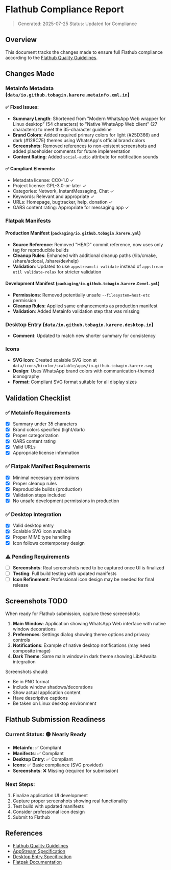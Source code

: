 # Flathub Compliance Report

> Generated: 2025-07-25
> Status: Updated for Compliance

## Overview

This document tracks the changes made to ensure full Flathub compliance according to the [Flathub Quality Guidelines](https://docs.flathub.org/docs/for-app-authors/metainfo-guidelines/quality-guidelines).

## Changes Made

### Metainfo Metadata (`data/io.github.tobagin.karere.metainfo.xml.in`)

#### ✅ Fixed Issues:
- **Summary Length**: Shortened from "Modern WhatsApp Web wrapper for Linux desktop" (54 characters) to "Native WhatsApp Web client" (27 characters) to meet the 35-character guideline
- **Brand Colors**: Added required primary colors for light (#25D366) and dark (#128C7E) themes using WhatsApp's official brand colors
- **Screenshots**: Removed references to non-existent screenshots and added placeholder comments for future implementation
- **Content Rating**: Added `social-audio` attribute for notification sounds

#### ✅ Compliant Elements:
- Metadata license: CC0-1.0 ✓
- Project license: GPL-3.0-or-later ✓  
- Categories: Network, InstantMessaging, Chat ✓
- Keywords: Relevant and appropriate ✓
- URLs: Homepage, bugtracker, help, donation ✓
- OARS content rating: Appropriate for messaging app ✓

### Flatpak Manifests

#### Production Manifest (`packaging/io.github.tobagin.karere.yml`)
- **Source Reference**: Removed "HEAD" commit reference, now uses only tag for reproducible builds
- **Cleanup Rules**: Enhanced with additional cleanup paths (/lib/cmake, /share/aclocal, /share/devhelp)
- **Validation**: Updated to use `appstreamcli validate` instead of `appstream-util validate-relax` for stricter validation

#### Development Manifest (`packaging/io.github.tobagin.karere.Devel.yml`)
- **Permissions**: Removed potentially unsafe `--filesystem=host-etc` permission
- **Cleanup Rules**: Applied same enhancements as production manifest
- **Validation**: Added Metainfo validation step that was missing

### Desktop Entry (`data/io.github.tobagin.karere.desktop.in`)
- **Comment**: Updated to match new shorter summary for consistency

### Icons
- **SVG Icon**: Created scalable SVG icon at `data/icons/hicolor/scalable/apps/io.github.tobagin.karere.svg`
- **Design**: Uses WhatsApp brand colors with communication-themed iconography
- **Format**: Compliant SVG format suitable for all display sizes

## Validation Checklist

### ✅ Metainfo Requirements
- [x] Summary under 35 characters
- [x] Brand colors specified (light/dark)
- [x] Proper categorization
- [x] OARS content rating
- [x] Valid URLs
- [x] Appropriate license information

### ✅ Flatpak Manifest Requirements  
- [x] Minimal necessary permissions
- [x] Proper cleanup rules
- [x] Reproducible builds (production)
- [x] Validation steps included
- [x] No unsafe development permissions in production

### ✅ Desktop Integration
- [x] Valid desktop entry
- [x] Scalable SVG icon available
- [x] Proper MIME type handling
- [x] Icon follows contemporary design

### ⚠️ Pending Requirements
- [ ] **Screenshots**: Real screenshots need to be captured once UI is finalized
- [ ] **Testing**: Full build testing with updated manifests
- [ ] **Icon Refinement**: Professional icon design may be needed for final release

## Screenshots TODO

When ready for Flathub submission, capture these screenshots:

1. **Main Window**: Application showing WhatsApp Web interface with native window decorations
2. **Preferences**: Settings dialog showing theme options and privacy controls
3. **Notifications**: Example of native desktop notifications (may need composite image)
4. **Dark Theme**: Same main window in dark theme showing LibAdwaita integration

Screenshots should:
- Be in PNG format
- Include window shadows/decorations
- Show actual application content
- Have descriptive captions
- Be taken on Linux desktop environment

## Flathub Submission Readiness

### Current Status: 🟡 Nearly Ready
- **Metainfo**: ✅ Compliant
- **Manifests**: ✅ Compliant
- **Desktop Entry**: ✅ Compliant
- **Icons**: ✅ Basic compliance (SVG provided)
- **Screenshots**: ❌ Missing (required for submission)

### Next Steps:
1. Finalize application UI development
2. Capture proper screenshots showing real functionality
3. Test build with updated manifests
4. Consider professional icon design
5. Submit to Flathub

## References

- [Flathub Quality Guidelines](https://docs.flathub.org/docs/for-app-authors/metainfo-guidelines/quality-guidelines)
- [AppStream Specification](https://www.freedesktop.org/software/appstream/docs/)
- [Desktop Entry Specification](https://specifications.freedesktop.org/desktop-entry-spec/desktop-entry-spec-latest.html)
- [Flatpak Documentation](https://docs.flatpak.org/)
